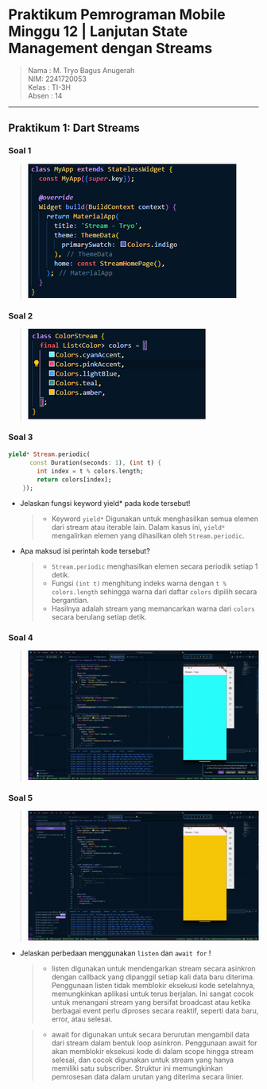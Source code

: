 # Praktikum Pemrograman Mobile Minggu 12 | Lanjutan State Management dengan Streams

> Nama : M. Tryo Bagus Anugerah <br />
> NIM: 2241720053<br />
> Kelas : TI-3H <br />
> Absen : 14 <br />
<hr>

## Praktikum 1: Dart Streams

### Soal 1

> <img src="docs/soal-1.png" alt="Output-Soal-1"/>

### Soal 2

> <img src="docs/soal-2.png" alt="Output-Soal-2"/>

### Soal 3

```dart
yield* Stream.periodic(
      const Duration(seconds: 1), (int t) {
        int index = t % colors.length;
        return colors[index];
    });
```

- Jelaskan fungsi keyword yield* pada kode tersebut!
    > - Keyword `yield*` Digunakan untuk menghasilkan semua elemen dari stream atau iterable lain. Dalam kasus ini, `yield*` mengalirkan elemen yang dihasilkan oleh `Stream.periodic`.
- Apa maksud isi perintah kode tersebut?
    > - `Stream.periodic` menghasilkan elemen secara periodik setiap 1 detik.<br>
    > - Fungsi `(int t)` menghitung indeks warna dengan `t % colors.length` sehingga warna dari daftar `colors` dipilih secara bergantian.<br>
    > - Hasilnya adalah stream yang memancarkan warna dari `colors` secara berulang setiap detik.

### Soal 4

> <img src="docs/soal-4.gif" alt="Output-Soal-4"/>

### Soal 5

> <img src="docs/soal-5.gif" alt="Output-Soal-5"/>

- Jelaskan perbedaan menggunakan `listen` dan `await for` !
    > - listen digunakan untuk mendengarkan stream secara asinkron dengan callback yang dipanggil setiap kali data baru diterima. Penggunaan listen tidak memblokir eksekusi kode setelahnya, memungkinkan aplikasi untuk terus berjalan. Ini sangat cocok untuk menangani stream yang bersifat broadcast atau ketika berbagai event perlu diproses secara reaktif, seperti data baru, error, atau selesai.<br>

    > - await for digunakan untuk secara berurutan mengambil data dari stream dalam bentuk loop asinkron. Penggunaan await for akan memblokir eksekusi kode di dalam scope hingga stream selesai, dan cocok digunakan untuk stream yang hanya memiliki satu subscriber. Struktur ini memungkinkan pemrosesan data dalam urutan yang diterima secara linier.